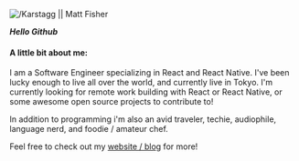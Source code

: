 ![/Karstagg || Matt Fisher](https://www.mfisher.dev/images/ghbg.jpg)

***Hello Github***

#### A little bit about me:

I am a Software Engineer specializing in React and React Native. I've been lucky enough to live all over the world, and currently live in Tokyo. I'm currently looking for remote work building with React or React Native, or some awesome open source projects to contribute to!

In addition to programming i'm also an avid traveler, techie, audiophile, language nerd, and foodie / amateur chef.

Feel free to check out my [website / blog](https://www.mfisher.dev) for more!
